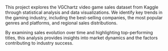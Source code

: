 This project explores the VGChartz video game sales dataset from Kaggle through statistical analysis and data visualizations. We identify key trends in the gaming industry, including the best-selling companies, the most popular genres and platforms, and regional sales distributions.

By examining sales evolution over time and highlighting top-performing titles, this analysis provides insights into market dynamics and the factors contributing to industry success.
